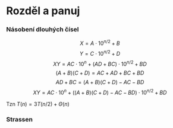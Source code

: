 # Rozděl a panuj

### Násobení dlouhých čísel

$$X = A \cdot 10^{n/2} + B$$
$$Y = C \cdot 10^{n/2} + D$$
$$XY = AC \cdot 10^n + (AD + BC) \cdot 10^{n/2} + BD$$
$$(A+B)(C+D) = AC + AD + BC + BD$$
$$AD + BC = (A+B)(C+D) - AC - BD$$
$$XY = AC \cdot 10^n + ((A+B)(C+D) - AC - BD) \cdot 10^{n/2} + BD$$

Tzn $T(n) = 3 T(n/2) + \Theta(n)$ 

### Strassen
